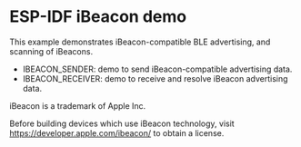 ESP-IDF iBeacon demo
========================
This example demonstrates iBeacon-compatible BLE advertising, and scanning of iBeacons.
- IBEACON_SENDER: demo to send iBeacon-compatible advertising data.
- IBEACON_RECEIVER: demo to receive and resolve iBeacon advertising data.

iBeacon is a trademark of Apple Inc.

Before building devices which use iBeacon technology, visit https://developer.apple.com/ibeacon/ to obtain a license.
